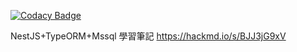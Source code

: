 
[![Codacy Badge](https://api.codacy.com/project/badge/Grade/d5e47bfe8b4f4770ad7f9cdd87ba64aa)](https://app.codacy.com/gh/codyliou/NestJS-Learning?utm_source=github.com&utm_medium=referral&utm_content=codyliou/NestJS-Learning&utm_campaign=Badge_Grade)

NestJS+TypeORM+Mssql 學習筆記
https://hackmd.io/s/BJJ3jG9xV